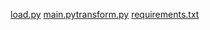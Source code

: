 [load.py](https://github.com/user-attachments/files/21905165/load.py)
[main.py](https://github.com/user-attachments/files/21905166/main.py)[transform.py](https://github.com/user-attachments/files/21905168/transform.py)
[requirements.txt](https://github.com/user-attachments/files/21905167/requirements.txt)
